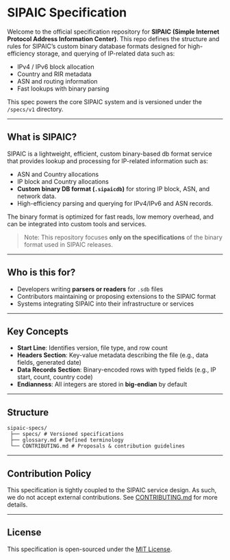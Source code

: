 # SIPAIC Specification

Welcome to the official specification repository for **SIPAIC (Simple Internet Protocol Address Information Center)**. This repo defines the structure and rules for SIPAIC’s custom binary database formats designed for high-efficiency storage, and querying of IP-related data such as:

- IPv4 / IPv6 block allocation
- Country and RIR metadata
- ASN and routing information
- Fast lookups with binary parsing

This spec powers the core SIPAIC system and is versioned under the `/specs/v1` directory.

---

## What is SIPAIC?

SIPAIC is a lightweight, efficient, custom binary-based db format service that provides lookup and processing for IP-related information such as:

- ASN and Country allocations
- IP block  and Country allocations
- **Custom binary DB format (`.sipaicdb`)** for storing IP block, ASN, and network data.
- High-efficiency parsing and querying for IPv4/IPv6 and ASN records.

The binary format is optimized for fast reads, low memory overhead, and can be integrated into custom tools and services.

> Note: This repository focuses **only on the specifications** of the binary format used in SIPAIC releases.

---

## Who is this for?

- Developers writing **parsers or readers** for `.sdb` files
- Contributors maintaining or proposing extensions to the SIPAIC format
- Systems integrating SIPAIC into their infrastructure or services

---

## Key Concepts

- **Start Line**: Identifies version, file type, and row count
- **Headers Section**: Key-value metadata describing the file (e.g., data fields, generated date)
- **Data Records Section**: Binary-encoded rows with typed fields (e.g., IP start, count, country code)
- **Endianness**: All integers are stored in **big-endian** by default

---

## Structure

```dir
sipaic-specs/
 ├── specs/ # Versioned specifications
 ├── glossary.md # Defined terminology
 └── CONTRIBUTING.md # Proposals & contribution guidelines
```

---

## Contribution Policy

This specification is tightly coupled to the SIPAIC service design. As such, we do not accept external contributions. See [CONTRIBUTING.md](./CONTRIBUTING.md) for more details.

---

## License

This specification is open-sourced under the [MIT License](./LICENSE).
